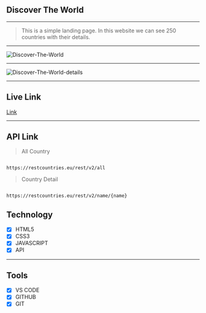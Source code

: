 ## Discover The World

---

> This is a simple landing page. In this website we can see 250 countries with their details.

---

<img src="https://i.ibb.co/CmcvrYn/Discover-The-World.png" alt="Discover-The-World" border="0">

---

<img src="https://i.ibb.co/g43sTF1/Discover-The-World-details.png" alt="Discover-The-World-details" border="0">

---

## Live Link

[Link](https://discover-the-world.vercel.app/)

---

## API Link

> All Country

```

https://restcountries.eu/rest/v2/all

```
> Country Detail

```

https://restcountries.eu/rest/v2/name/{name}

```


## Technology

- [x] HTML5
- [x] CSS3
- [x] JAVASCRIPT
- [x] API

---

## Tools

- [x] VS CODE
- [x] GITHUB
- [x] GIT
